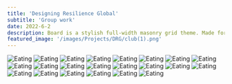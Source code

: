 ```yaml
---
title: 'Designing Resilience Global'
subtitle: 'Group work'
date: 2022-6-2
description: Board is a stylish full-width masonry grid theme. Made for designers, artists, photographers and developers to show off their best work.
featured_image: '/images/Projects/DRG/club(1).png'
---
```


<div class="gallery" data-columns="2">
  <img src="{{site.baseurl}}/images/Projects/DRG/club(5).png" alt="Eating">
  <img src="{{site.baseurl}}/images/Projects/DRG/club(6).png" alt="Eating">

  <img src="{{site.baseurl}}/images/Projects/DRG/club(2).png" alt="Eating">
  <img src="{{site.baseurl}}/images/Projects/DRG/club(3).png" alt="Eating">

  <img src="{{site.baseurl}}/images/Projects/DRG/club(1).png" alt="Eating">
  <img src="{{site.baseurl}}/images/Projects/DRG/club(4).png" alt="Eating">

  <img src="{{site.baseurl}}/images/Projects/DRG/Picture1.png" alt="Eating">
  <img src="{{site.baseurl}}/images/Projects/DRG/Picture2.png" alt="Eating">

  <img src="{{site.baseurl}}/images/Projects/DRG/Picture3.png" alt="Eating">
  <img src="{{site.baseurl}}/images/Projects/DRG/Picture5.png" alt="Eating">

  <img src="{{site.baseurl}}/images/Projects/DRG/Picture6.jpg" alt="Eating">
  <img src="{{site.baseurl}}/images/Projects/DRG/Picture7.jpg" alt="Eating">

  <img src="{{site.baseurl}}/images/Projects/DRG/Picture8.jpg" alt="Eating">
  <img src="{{site.baseurl}}/images/Projects/DRG/Picture9.png" alt="Eating">

  <img src="{{site.baseurl}}/images/Projects/DRG/Picture10.jpg" alt="Eating">
  <img src="{{site.baseurl}}/images/Projects/DRG/Picture12.jpg" alt="Eating">

  <img src="{{site.baseurl}}/images/Projects/DRG/Picture17.png" alt="Eating">
  <img src="{{site.baseurl}}/images/Projects/DRG/Picture18.png" alt="Eating">

  <img src="{{site.baseurl}}/images/Projects/DRG/Picture13.jpg" alt="Eating">
  <img src="{{site.baseurl}}/images/Projects/DRG/Picture14.jpg" alt="Eating">

  <img src="{{site.baseurl}}/images/Projects/DRG/Picture15.png" alt="Eating">
  <img src="{{site.baseurl}}/images/Projects/DRG/Picture16.png" alt="Eating">

</div>
